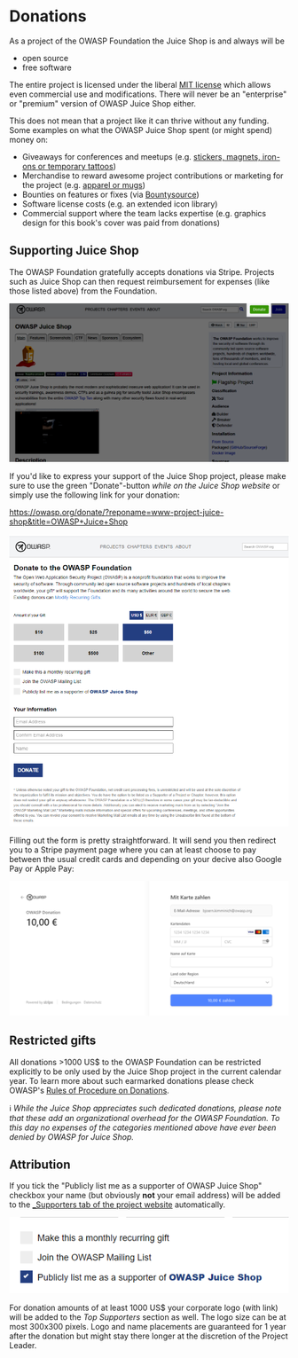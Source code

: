 # Donations

As a project of the OWASP Foundation the Juice Shop is and always will
be

* open source
* free software

The entire project is licensed under the liberal
[MIT license](https://opensource.org/licenses/MIT) which allows even
commercial use and modifications. There will never be an "enterprise" or
"premium" version of OWASP Juice Shop either.

This does not mean that a project like it can thrive without any
funding. Some examples on what the OWASP Juice Shop spent (or might
spend) money on:

* Giveaways for conferences and meetups (e.g.
  [stickers, magnets, iron-ons or temporary tattoos](https://www.stickeryou.com/products/owasp-juice-shop/794))
* Merchandise to reward awesome project contributions or marketing for
  the project (e.g.
  [apparel or mugs](http://shop.spreadshirt.com/juiceshop))
* Bounties on features or fixes (via
  [Bountysource](https://www.bountysource.com/teams/juice-shop))
* Software license costs (e.g. an extended icon library)
* Commercial support where the team lacks expertise (e.g. graphics
  design for this book's cover was paid from donations)

## Supporting Juice Shop

The OWASP Foundation gratefully accepts donations via Stripe. Projects
such as Juice Shop can then request reimbursement for expenses (like
those listed above) from the Foundation.

![Donation button on the Juice Shop website](img/donate01.png)

If you'd like to express your support of the Juice Shop project, please
make sure to use the green "Donate"-button _while on the Juice Shop
website_ or simply use the following link for your donation:

<https://owasp.org/donate/?reponame=www-project-juice-shop&title=OWASP+Juice+Shop>

![Donation form for Juice Shop](img/donate02.png)

Filling out the form is pretty straightforward. It will send you then
redirect you to a Stripe payment page where you can at least choose to
pay between the usual credit cards and depending on your decive also
Google Pay or Apple Pay:

![Stripe page for an OWASP donation](img/stripe.png)

## Restricted gifts

All donations >1000 US$ to the OWASP Foundation can be restricted
explicitly to be only used by the Juice Shop project in the current
calendar year. To learn more about such earmarked donations please check
OWASP's
[Rules of Procedure on Donations](https://owasp.org/www-policy/operational/donations.html).

ℹ️ _While the Juice Shop appreciates such dedicated donations, please
note that these add an organizational overhead for the OWASP Foundation.
To this day no expenses of the categories mentioned above have ever been
denied by OWASP for Juice Shop._

## Attribution

If you tick the "Publicly list me as a supporter of OWASP Juice Shop"
checkbox your name (but obviously **not** your email address) will be
added to the
[_Supporters tab of the project website](https://owasp.org/www-project-juice-shop/#div-supporters)
automatically.

![Earmark donation for Juice Shop](img/donate03.png)

For donation amounts of at least 1000 US$ your corporate logo (with
link) will be added to the _Top Supporters_ section as well. The logo
size can be at most 300x300 pixels. Logo and name placements are
guaranteed for 1 year after the donation but might stay there longer at
the discretion of the Project Leader.
